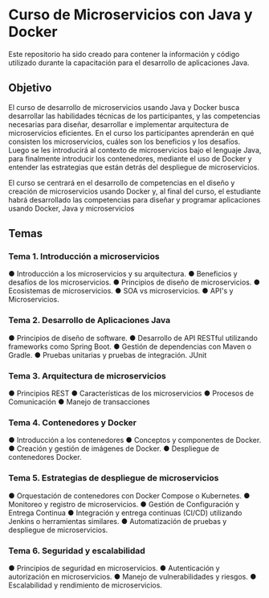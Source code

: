 # Curso de Microservicios con Java y Docker

Este repositorio ha sido creado para contener la información y código utilizado durante la capacitación para el desarrollo de aplicaciones Java.

## Objetivo 
El curso de desarrollo de microservicios usando Java y Docker busca desarrollar las habilidades técnicas de los participantes, y las competencias necesarias para diseñar, desarrollar e implementar arquitectura de microservicios eficientes. En el curso los participantes aprenderán en qué consisten los microservicios, cuáles son los beneficios y los desafíos. Luego se les introducirá al contexto de microservicios bajo el lenguaje Java, para finalmente introducir los contenedores, mediante el uso de Docker y entender las estrategias que están detrás del despliegue de microservicios.

El curso se centrará en el desarrollo de competencias en el diseño y creación de microservicios usando Docker y, al final del curso, el estudiante habrá desarrollado las competencias para diseñar y programar aplicaciones usando Docker, Java y microservicios

## Temas

### Tema 1. Introducción a microservicios
●	Introducción a los microservicios y su arquitectura.
●	Beneficios y desafíos de los microservicios.
●	Principios de diseño de microservicios.
●	Ecosistemas de microservicios.
●	SOA vs microservicios.
●	API's y Microservicios.

### Tema 2. Desarrollo de Aplicaciones Java
●	Principios de diseño de software.
●	Desarrollo de API RESTful utilizando frameworks como Spring Boot.
●	Gestión de dependencias con Maven o Gradle.
●	Pruebas unitarias y pruebas de integración. JUnit

### Tema 3. Arquitectura de microservicios
●	Principios REST
●	Características de los microservicios
●	Procesos de Comunicación
●	Manejo de transacciones 

### Tema 4.  Contenedores y Docker
●	Introducción a los contenedores 
●	Conceptos y componentes de Docker.
●	Creación y gestión de imágenes de Docker.
●	Despliegue de contenedores Docker.

### Tema 5.  Estrategias de despliegue de microservicios 
●	Orquestación de contenedores con Docker Compose o Kubernetes.
●	Monitoreo y registro de microservicios.
●	Gestión de Configuración y Entrega Continua 
●	Integración y entrega continuas (CI/CD) utilizando Jenkins o herramientas similares.
●	Automatización de pruebas y despliegue de microservicios.

### Tema 6.  Seguridad y escalabilidad
●	Principios de seguridad en microservicios.
●	Autenticación y autorización en microservicios.
●	Manejo de vulnerabilidades y riesgos.
●	Escalabilidad y rendimiento de microservicios.

